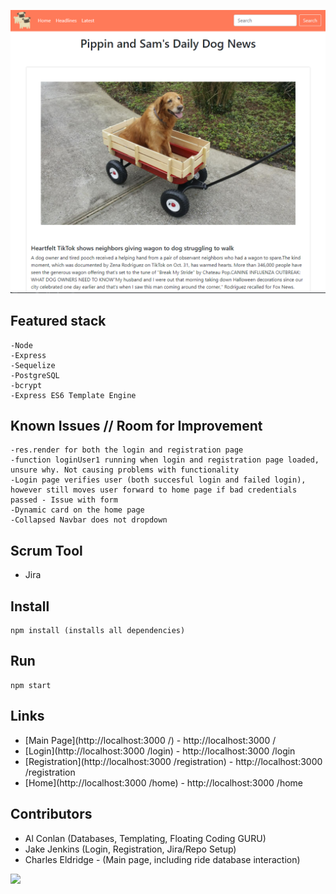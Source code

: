 ![Main Page3](./src/img/screenshot-of-home.png)

## Featured stack

    -Node
    -Express
    -Sequelize
    -PostgreSQL
    -bcrypt
    -Express ES6 Template Engine

## Known Issues // Room for Improvement

    -res.render for both the login and registration page
    -function loginUser1 running when login and registration page loaded, unsure why. Not causing problems with functionality
    -Login page verifies user (both succesful login and failed login), however still moves user forward to home page if bad credentials passed - Issue with form
    -Dynamic card on the home page
    -Collapsed Navbar does not dropdown

## Scrum Tool

- Jira

## Install

    npm install (installs all dependencies)

## Run

    npm start

## Links

- [Main Page](http://localhost:3000 /) - http://localhost:3000 /
- [Login](http://localhost:3000 /login) - http://localhost:3000 /login
- [Registration](http://localhost:3000 /registration) - http://localhost:3000 /registration
- [Home](http://localhost:3000 /home) - http://localhost:3000 /home

## Contributors

- Al Conlan (Databases, Templating, Floating Coding GURU)
- Jake Jenkins (Login, Registration, Jira/Repo Setup)
- Charles Eldridge - (Main page, including ride database interaction)

<a href="https://github.com/jakejenk/DC_Full_Stack/graphs/contributors">
  <img src="https://contrib.rocks/image?repo=jakejenk/DC_Full_Stack" />
</a>

